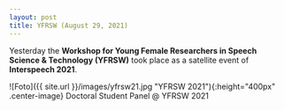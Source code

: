 ```yaml
---
layout: post
title: YFRSW (August 29, 2021)
---
```


Yesterday the <strong>Workshop for Young Female Researchers in Speech Science & Technology (YFRSW)</strong> took place as a satellite event of <strong>Interspeech 2021</strong>.

![Foto]({{ site.url }}/images/yfrsw21.jpg "YFRSW 2021"){:height="400px" .center-image}
Doctoral Student Panel @ YFRSW 2021
